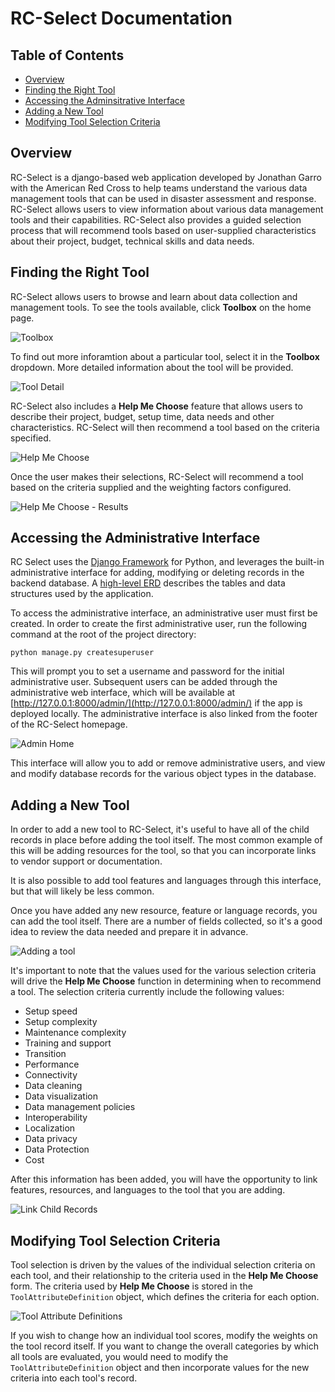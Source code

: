 # RC-Select Documentation

## Table of Contents
- [Overview](#overview)
- [Finding the Right Tool](#finding-the-right-tool)
- [Accessing the Adminsitrative Interface](#accessing-the-administrative-interface)
- [Adding a New Tool](#adding-a-new-tool)
- [Modifying Tool Selection Criteria](#modifying-tool-selection-criteria)


## Overview
RC-Select is a django-based web application developed by Jonathan Garro with the American Red Cross to help teams understand the various data management tools that can be used in disaster assessment and response. RC-Select allows users to view information about various data management tools and their capabilities. RC-Select also provides a guided selection process that will recommend tools based on user-supplied characteristics about their project, budget, technical skills and data needs.


## Finding the Right Tool
RC-Select allows users to browse and learn about data collection and management tools. To see the tools available, click **Toolbox** on the home page.

![Toolbox](images/toolbox.png "Toolbox")

To find out more inforamtion about a particular tool, select it in the **Toolbox** dropdown. More detailed information about the tool will be provided.

![Tool Detail](images/tool_detail.png "Tool Detail")

RC-Select also includes a **Help Me Choose** feature that allows users to describe their project, budget, setup time, data needs and other characteristics. RC-Select will then recommend a tool based on the criteria specified.

![Help Me Choose](images/help_me_choose.png "Help Me Choose")

Once the user makes their selections, RC-Select will recommend a tool based on the criteria supplied and the weighting factors configured. 

![Help Me Choose - Results](images/choice_result.png "Help Me Choose - Results")

## Accessing the Administrative Interface
RC Select uses the [Django Framework](https://www.djangoproject.com/) for Python, and leverages the built-in administrative interface for adding, modifying or deleting records in the backend database. A [high-level ERD](rc_select_erd.pdf) describes the tables and data structures used by the application.

To access the administrative interface, an administrative user must first be created. In order to create the first administrative user, run the following command at the root of the project directory:

```
python manage.py createsuperuser
```

This will prompt you to set a username and password for the initial administrative user. Subsequent users can be added through the administrative web interface, which will be available at [http://127.0.0.1:8000/admin/](http://127.0.0.1:8000/admin/) if the app is deployed locally. The administrative interface is also linked from the footer of the RC-Select homepage.

![Admin Home](images/admin_home.png "Admin Home")

This interface will allow you to add or remove administrative users, and view and modify database records for the various object types in the database. 

## Adding a New Tool
In order to add a new tool to RC-Select, it's useful to have all of the child records in place before adding the tool itself. The most common example of this will be adding resources for the tool, so that you can incorporate links to vendor support or documentation.

It is also possible to add tool features and languages through this interface, but that will likely be less common.

Once you have added any new resource, feature or language records, you can add the tool itself. There are a number of fields collected, so it's a good idea to review the data needed and prepare it in advance.

![Adding a tool](images/add_tool.png "Adding a tool")

It's important to note that the values used for the various selection criteria will drive the **Help Me Choose** function in determining when to recommend a tool. The selection criteria currently include the following values:
- Setup speed
- Setup complexity
- Maintenance complexity
- Training and support
- Transition
- Performance
- Connectivity
- Data cleaning
- Data visualization
- Data management policies
- Interoperability
- Localization
- Data privacy
- Data Protection
- Cost

After this information has been added, you will have the opportunity to link features, resources, and languages to the tool that you are adding.

![Link Child Records](images/link_child_records.png "Link child records")


## Modifying Tool Selection Criteria

Tool selection is driven by the values of the individual selection criteria on each tool, and their relationship to the criteria used in the **Help Me Choose** form. The criteria used by **Help Me Choose** is stored in the `ToolAttributeDefinition` object, which defines the criteria for each option.

![Tool Attribute Definitions](images/toolattributedefinitions.png "Tool Attribute Definitions")

If you wish to change how an individual tool scores, modify the weights on the tool record itself. If you want to change the overall categories by which all tools are evaluated, you would need to modify the `ToolAttributeDefinition` object and then incorporate values for the new criteria into each tool's record.